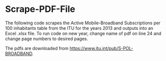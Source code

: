 # Scrape-PDF-File

The following code scrapes the Active Mobile-Broadband Subscriptions per 100 inhabitants table from the ITU for the years 2013 and outputs into an Excel .xlsx file. To run code on new year, change name of pdf on line 24 and change page numbers to desired pages. 

The pdfs are downloaded from https://www.itu.int/pub/S-POL-BROADBAND. 